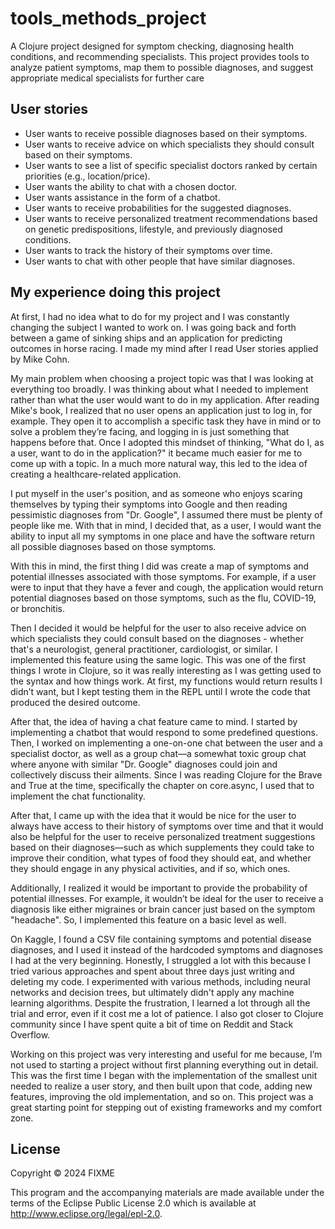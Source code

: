 # tools_methods_project

A Clojure project designed for symptom checking, diagnosing health conditions, and recommending specialists. This project provides tools to analyze patient symptoms, map them to possible diagnoses, and suggest appropriate medical specialists for further care

## User stories

- User wants to receive possible diagnoses based on their symptoms.
- User wants to receive advice on which specialists they should consult based on their symptoms.
- User wants to see a list of specific specialist doctors ranked by certain priorities (e.g., location/price).
- User wants the ability to chat with a chosen doctor.
- User wants assistance in the form of a chatbot.
- User wants to receive probabilities for the suggested diagnoses.
- User wants to receive personalized treatment recommendations based on genetic predispositions, lifestyle, and previously diagnosed conditions.
- User wants to track the history of their symptoms over time.
- User wants to chat with other people that have similar diagnoses.

## My experience doing this project

At first, I had no idea what to do for my project and I was constantly changing the subject I wanted to work on. I was going back and forth between a game of sinking ships and an application for predicting outcomes in horse racing. I made my mind after I read User stories applied by Mike Cohn.

My main problem when choosing a project topic was that I was looking at everything too broadly. I was thinking about what I needed to implement rather than what the user would want to do in my application. After reading Mike's book, I realized that no user opens an application just to log in, for example. They open it to accomplish a specific task they have in mind or to solve a problem they’re facing, and logging in is just something that happens before that. Once I adopted this mindset of thinking, "What do I, as a user, want to do in the application?" it became much easier for me to come up with a topic. In a much more natural way, this led to the idea of creating a healthcare-related application.

I put myself in the user's position, and as someone who enjoys scaring themselves by typing their symptoms into Google and then reading pessimistic diagnoses from "Dr. Google", I assumed there must be plenty of people like me. With that in mind, I decided that, as a user, I would want the ability to input all my symptoms in one place and have the software return all possible diagnoses based on those symptoms.

With this in mind, the first thing I did was create a map of symptoms and potential illnesses associated with those symptoms. For example, if a user were to input that they have a fever and cough, the application would return potential diagnoses based on those symptoms, such as the flu, COVID-19, or bronchitis.

Then I decided it would be helpful for the user to also receive advice on which specialists they could consult based on the diagnoses - whether that's a neurologist, general practitioner, cardiologist, or similar. I implemented this feature using the same logic. This was one of the first things I wrote in Clojure, so it was really interesting as I was getting used to the syntax and how things work. At first, my functions would return results I didn’t want, but I kept testing them in the REPL until I wrote the code that produced the desired outcome.

After that, the idea of having a chat feature came to mind. I started by implementing a chatbot that would respond to some predefined questions. Then, I worked on implementing a one-on-one chat between the user and a specialist doctor, as well as a group chat—a somewhat toxic group chat where anyone with similar "Dr. Google" diagnoses could join and collectively discuss their ailments. Since I was reading Clojure for the Brave and True at the time, specifically the chapter on core.async, I used that to implement the chat functionality.

After that, I came up with the idea that it would be nice for the user to always have access to their history of symptoms over time and that it would also be helpful for the user to receive personalized treatment suggestions based on their diagnoses—such as which supplements they could take to improve their condition, what types of food they should eat, and whether they should engage in any physical activities, and if so, which ones.

Additionally, I realized it would be important to provide the probability of potential illnesses. For example, it wouldn’t be ideal for the user to receive a diagnosis like either migraines or brain cancer just based on the symptom "headache". So, I implemented this feature on a basic level as well.
    
On Kaggle, I found a CSV file containing symptoms and potential disease diagnoses, and I used it instead of the hardcoded symptoms and diagnoses I had at the very beginning. Honestly, I struggled a lot with this because I tried various approaches and spent about three days just writing and deleting my code. I experimented with various methods, including neural networks and decision trees, but ultimately didn't apply any machine learning algorithms. Despite the frustration, I learned a lot through all the trial and error, even if it cost me a lot of patience. I also got closer to Clojure community since I have spent quite a bit of time on Reddit and Stack Overflow.

Working on this project was very interesting and useful for me because, I’m not used to starting a project without first planning everything out in detail. This was the first time I began with the implementation of the smallest unit needed to realize a user story, and then built upon that code, adding new features, improving the old implementation, and so on. This project was a great starting point for stepping out of existing frameworks and my comfort zone.


## License

Copyright © 2024 FIXME

This program and the accompanying materials are made available under the
terms of the Eclipse Public License 2.0 which is available at
http://www.eclipse.org/legal/epl-2.0.